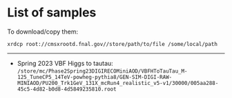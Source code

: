 # List of samples

To download/copy them:
```
xrdcp root://cmsxrootd.fnal.gov//store/path/to/file /some/local/path
```

---
* Spring 2023 VBF Higgs to tautau: `/store/mc/Phase2Spring23DIGIRECOMiniAOD/VBFHToTauTau_M-125_TuneCP5_14TeV-powheg-pythia8/GEN-SIM-DIGI-RAW-MINIAOD/PU200_Trk1GeV_131X_mcRun4_realistic_v5-v1/30000/005aa288-45c5-4d82-b0d8-4d5849235810.root`

